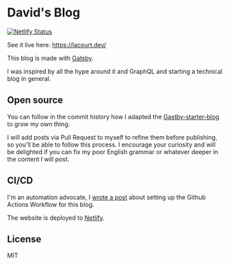 # David's Blog

[![Netlify Status](https://api.netlify.com/api/v1/badges/72137791-898b-46be-ac68-9e1a5a37a29b/deploy-status)](https://app.netlify.com/sites/infallible-shannon-2d54c6/deploys)

See it live here: https://lacourt.dev/

This blog is made with [Gatsby](https://www.gatsbyjs.org/).

I was inspired by all the hype around it and GraphQL and starting a technical blog in general.

## Open source

You can follow in the commit history how I adapted the [Gastby-starter-blog](https://www.gatsbyjs.org/starters/gatsbyjs/gatsby-starter-blog/) to grow my own thing.

I will add posts via Pull Request to myself to refine them before publishing, so you'll be able to follow this process.
I encourage your curiosity and will be delighted if you can fix my poor English grammar or whatever deeper in the content I will post.

## CI/CD

I'm an automation advocate, I [wrote a post](https://lacourt.dev/2019/03/06/) about setting up the Github Actions Workflow for this blog.

The website is deployed to [Netlify](https://www.netlify.com).

## License

MIT
